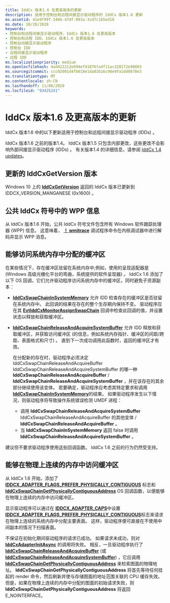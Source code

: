 ```yaml
---
title: IddCx 版本1.6 及更高版本的更新
description: 适用于控制台和远程间接显示驱动程序的 IddCx 版本1.6 更新
ms.assetid: 41e9f99f-2466-47df-893a-3cd7c1b5ed10
ms.date: 10/20/2020
keywords:
- 控制台和远程间接显示驱动程序，IddCx 版本1.6 及更高版本
- 控制台和远程 IDD，IddCx 版本1.6 及更高版本
- 控制台间接显示驱动程序
- 控制台 IDD
- 远程间接显示驱动程序
- 远程 IDD
ms.localizationpriority: medium
ms.openlocfilehash: 4ad422212e694ef41876fa4f11ac328172e98803
ms.sourcegitcommit: ccc02001d4fb018e1da01616c98e9fa1dd0878e3
ms.translationtype: MT
ms.contentlocale: zh-CN
ms.lasthandoff: 11/06/2020
ms.locfileid: "93425241"
---
```

# <a name="updates-for-iddcx-versions-16-and-later"></a>IddCx 版本1.6 及更高版本的更新

IddCx 版本1.6 中的以下更新适用于控制台和远程间接显示驱动程序 (IDDs) 。

IddCx 版本1.6 之前的版本1.4。 IddCx 版本1.5 只包含内部更改，这些更改不会影响外部间接显示驱动程序 (IDDs) 。 有关版本1.4 的详细信息，请参阅 [IddCx 1.4 updates](iddcx1.4-updates.md)。

## <a name="updated-iddcxgetversion-version"></a>更新的 IddCxGetVersion 版本

Windows 10 上的 [**IddCxGetVersion**](/windows-hardware/drivers/ddi/iddcx/nf-iddcx-iddcxgetversion) 返回的 IddCx 版本已更新到 IDDCX_VERSION_MANGANESE (0x1600) 。

## <a name="wpp-information-in-public-iddcx-symbols"></a>公共 IddCx 符号中的 WPP 信息

从 IddCx 版本1.6 开始，公共 IddCx 符号文件包含所有 Windows 软件跟踪处理器 (WPP) 信息。 这意味着， [**！ wmitrace**](../debugger/-wmitrace-logdump.md) 调试程序命令在内核调试器中进行解码并显示 WPP 消息。

## <a name="ability-to-access-buffers-allocated-in-system-memory"></a>能够访问系统内存中分配的缓冲区

在某些情况下，存在缓冲区驻留在系统内存中;例如，使用的呈现适配器是 (Windows 高级光栅化平台的弯曲，系统提供的软件呈现器) 。 IddCx 1.6 添加了以下 OS 回调，它们允许驱动程序访问系统内存中的缓冲区，同时避免子资源副本：

* [**IddCxSwapChainInSystemMemory**](/windows-hardware/drivers/ddi/iddcx/nf-iddcx-iddcxswapchaininsystemmemory) 允许 IDD 检查存在的缓冲区是否驻留在系统内存中。 此回调的结果在存在的整个生存期内保持不变。 驱动程序应在其 [**EvtIddCxMonitorAssignSwapChain**](/windows-hardware/drivers/ddi/iddcx/nc-iddcx-evt_idd_cx_monitor_assign_swapchain) 回调中检查此回调的值，并设置状态以释放和获取缓冲区。

* [**IddCxSwapChainReleaseAndAcquireSystemBuffer**](/windows-hardware/drivers/ddi/iddcx/nf-iddcx-iddcxswapchainreleaseandacquiresystembuffer) 允许 IDD 释放和获取缓冲区，并获取访问缓冲区 (的信息，例如系统内存指针、缓冲区的间距/跨距、表面格式和尺寸) 。 直到下一次成功调用此函数时，返回的缓冲区才有效。

  在分配新的存在时，驱动程序必须决定 IddCxSwapChainReleaseAndAcquireBuffer IddCxSwapChainReleaseAndAcquireSystemBuffer 的哪一种 **IddCxSwapChainReleaseAndAcquireBuffer** / **IddCxSwapChainReleaseAndAcquireSystemBuffer** ，并在该存在的其余部分继续使用该变体。 若要确定，驱动程序应考虑其特定要求和调用 [**IddCxSwapChainInSystemMemory**](/windows-hardware/drivers/ddi/iddcx/nf-iddcx-iddcxswapchaininsystemmemory)的结果。 如果驱动程序发生以下情况，则驱动程序将导致操作系统错误检测 UMDF 进程：

  * 调用 **IddCxSwapChainReleaseAndAcquireSystemBuffer** IddCxSwapChainReleaseAndAcquireBuffer 的其他变体 / **IddCxSwapChainReleaseAndAcquireBuffer** 。
  * 当 **IddCxSwapChainInSystemMemory** 返回 false 时调用 **IddCxSwapChainReleaseAndAcquireSystemBuffer** 。

建议但不要求驱动程序使用这些回调函数。 IddCx 1.6 之前的行为仍然受支持。

## <a name="ability-to-access-buffers-in-physically-contiguous-memory"></a>能够在物理上连续的内存中访问缓冲区

从 IddCx 1.6 开始，添加了 [**IDDCX_ADAPTER_FLAGS_PREFER_PHYSICALLY_CONTIGUOUS**](/windows-hardware/drivers/ddi/iddcx/ne-iddcx-iddcx_adapter_flags) 标志和 [**IddCxSwapChainGetPhysicallyContiguousAddress**](/windows-hardware/drivers/ddi/iddcx/nf-iddcx-iddcxswapchaingetphysicallycontiguousaddress) OS 回调函数，以便能够在物理上连续的内存中访问缓冲区。

显示驱动程序可以通过在 [**IDDCX_ADAPTER_CAPS**](/windows-hardware/drivers/ddi/iddcx/ns-iddcx-iddcx_adapter_caps)中设置 [**IDDCX_ADAPTER_FLAGS_PREFER_PHYSICALLY_CONTIGUOUS**](/windows-hardware/drivers/ddi/iddcx/ne-iddcx-iddcx_adapter_flags)标志来请求在物理上连续的系统内存中分配主要表面。 这样，驱动程序便可直接在不使用中间副本的情况下扫描表面。

不保证在初始化期间驱动程序的请求已成功。 如果请求未成功，则对 [**IddCxAdapterInitAsync**](/windows-hardware/drivers/ddi/iddcx/nf-iddcx-iddcxadapterinitasync) 的调用将失败。 相反，一旦驱动程序执行了 [**IddCxSwapChainReleaseAndAcquireBuffer**](/windows-hardware/drivers/ddi/iddcx/nf-iddcx-iddcxswapchainreleaseandacquirebuffer) (或 [**IddCxSwapChainReleaseAndAcquireSystemBuffer**](/windows-hardware/drivers/ddi/iddcx/nf-iddcx-iddcxswapchainreleaseandacquirebuffer)) ，它应调用 [**IddCxSwapChainGetPhysicallyContiguousAddress**](/windows-hardware/drivers/ddi/iddcx/nf-iddcx-iddcxswapchaingetphysicallycontiguousaddress) 来检索图面的物理地址。 **IddCxSwapChainGetPhysicallyContiguousAddress** 将首先等待任何挂起的 render 命令，然后刷新并使与存储图面的地址范围关联的 CPU 缓存失效。 但是，如果在物理上连续的内存中分配的图面的初始请求失败，则 **IddCxSwapChainGetPhysicallyContiguousAddress** 将返回 E_NOINTERFACE。
